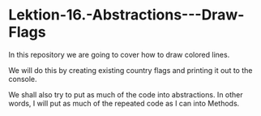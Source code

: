 # Lektion-16.-Abstractions---Draw-Flags
 
In this repository we are going to cover how to draw colored lines.

We will do this by creating existing country flags and printing it out to the console.

We shall also try to put as much of the code into abstractions. In other words, I will put as much of the repeated code as I can into Methods.
